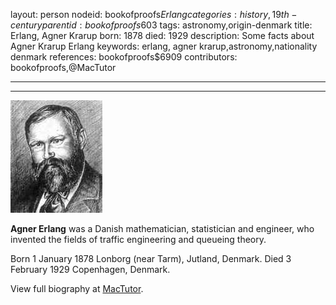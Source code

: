 layout: person
nodeid: bookofproofs$Erlang
categories: history,19th-century
parentid: bookofproofs$603
tags: astronomy,origin-denmark
title: Erlang, Agner Krarup
born: 1878
died: 1929
description: Some facts about Agner Krarup Erlang
keywords: erlang, agner krarup,astronomy,nationality denmark
references: bookofproofs$6909
contributors: bookofproofs,@MacTutor

---


---

![Erlang.jpg](https://github.com/bookofproofs/bookofproofs.github.io/blob/main/_sources/_assets/images/portraits/Erlang.jpg?raw=true)

**Agner Erlang**  was a Danish mathematician, statistician and engineer, who invented the fields of traffic engineering and queueing theory.

Born 1 January 1878 Lonborg (near Tarm), Jutland, Denmark. Died 3 February 1929 Copenhagen, Denmark.


View full biography at [MacTutor](https://mathshistory.st-andrews.ac.uk/Biographies/Erlang/).